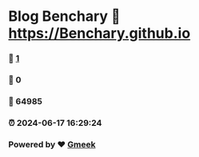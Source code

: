 # Blog Benchary :link: https://Benchary.github.io 
### :page_facing_up: [1](https://Benchary.github.io/tag.html) 
### :speech_balloon: 0 
### :hibiscus: 64985 
### :alarm_clock: 2024-06-17 16:29:24 
### Powered by :heart: [Gmeek](https://github.com/Meekdai/Gmeek)
